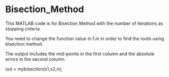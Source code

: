 # Bisection_Method
This MATLAB code is for Bisection Method with the number of iterations as stopping criteria.

You need to change the function value in f.m in order to find the roots using bisection method. 

The output includes the mid-points in the first column and the absolute errors in the second column.

out = mybisection(x1,x2,n);
